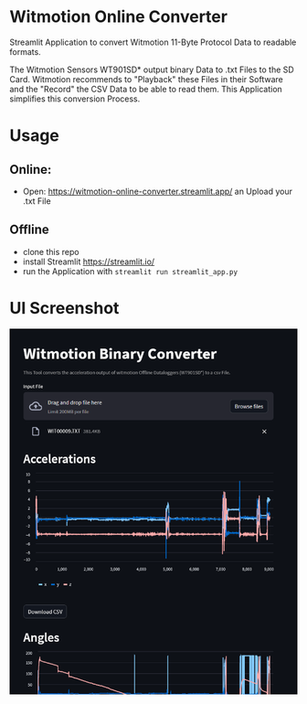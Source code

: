 # Witmotion Online Converter
Streamlit Application to convert Witmotion 11-Byte Protocol Data to readable formats.

The Witmotion Sensors WT901SD* output binary Data to .txt Files to the SD Card. Witmotion recommends to "Playback" these Files in their Software and the "Record" the CSV Data to be able to read them. This Application simplifies this conversion Process.

# Usage
## Online:
- Open: https://witmotion-online-converter.streamlit.app/ an Upload your .txt File

## Offline
- clone this repo
- install Streamlit https://streamlit.io/
- run the Application with ```streamlit run streamlit_app.py```

# UI Screenshot
![Screenshot](doc/screen_converter.PNG)
